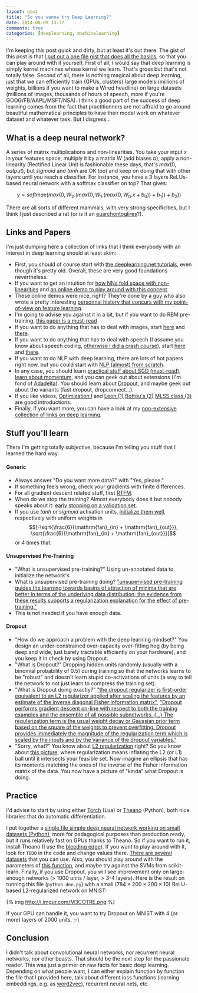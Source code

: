 ```yaml
---
layout: post
title: "So you wanna try Deep Learning?"
date: 2014-08-09 13:37
comments: true
categories: [deeplearning, machinelearning]
---
```


I'm keeping this post quick and dirty, but at least it's out there. The gist of this post is that [I put out a one file gist that does all the basics](https://gist.github.com/SnippyHolloW/8a0f820261926e2f41cc), so that you can play around with it yourself. First of all, I would say that deep learning is simply kernel machines whose kernel we learn. That's gross but that's not totally false. Second of all, there is nothing magical about deep learning, just that we can efficiently train (GPUs, clusters) large models (millions of weights, billions if you want to make a Wired headline) on large datasets (millions of images, thousands of hours of speech, more if you're GOOG/FB/AAPL/MSFT/NSA). I think a good part of the success of deep learning comes from the fact that practitionners are not affraid to go around beautiful mathematical principles to have their model work on whatever dataset and whatever task. But I disgress...

## What is a deep neural network?

A series of matrix multiplications and non-linearities. You take your input $x$ in your features space, multiply it by a matrix $W$ (add biases $b$), apply a non-linearity (Rectified Linear Unit is fashionable these days, that's $max(0, output)$, but $sigmoid$ and $tanh$ are OK too) and keep on doing that with other layers until you reach a classifier. For instance, you have a 3 layers ReLUs-based neural network with a softmax classifier on top? That gives:

$$y = softmax(max(0, W_2.(max(0, W_1.(max(0, W_0.x + b_0))+ b_1)) + b_2))$$

There are all sorts of different mammals, with very strong specificities, but I think I just described a rat (or is it an [euarchontoglires](https://en.wikipedia.org/wiki/Euarchontoglires)?).

## Links and Papers

I'm just dumping here a collection of links that I think everybody with an interest in deep learning should at least skim:

 - First, you should of course start with [the deeplearning.net tutorials](http://deeplearning.net/tutorial/), even though it's pretty old. Overall, these are very good foundations nevertheless.
 - If you want to get an intuition for [how NNs fold space with non-linearities](http://colah.github.io/posts/2014-03-NN-Manifolds-Topology/) and [an online demo to play around with this concept](http://cs.stanford.edu/people/karpathy/convnetjs/demo/classify2d.html).
 -  These online demos were nice, right? They're done by a guy who also wrote a pretty interesting [personnal history that concurs with my point-of-view on feature learning](http://karpathy.github.io/2014/07/03/feature-learning-escapades/).
 - I'm going to advise you against it in a bit, but if you want to do RBM pre-training, [this paper is a must-read](https://www.cs.toronto.edu/~hinton/absps/guideTR.pdf)
 - If you want to do anything that has to deal with images, start [here](http://papers.nips.cc/paper/4824-imagenet-classification-with-deep-convolutional-neural-networks.pdf) and [there](http://arxiv.org/pdf/1311.2901.pdf).
 - If you want to do anything that has to deal with speech (I assume you know about speech coding, [otherwise I did a crash course](http://i.imgur.com/fA0QIQr.png)), start [here](http://www.cs.utoronto.ca/~gdahl/papers/dbnPhoneRec.pdf) and [there](http://www.csri.utoronto.ca/~hinton/absps/googlerectified.pdf).
 - If you want to do NLP with deep learning, there are lots of hot papers right now, but you could start with [NLP (almost) from scratch](http://leon.bottou.org/publications/pdf/jmlr-2011.pdf).
 - In any case, you should learn [practical stuff about SGD (must-read)](http://research.microsoft.com/pubs/192769/tricks-2012.pdf), [learn about momentum](http://machinelearning.wustl.edu/mlpapers/paper_files/icml2013_sutskever13.pdf), and you can geek out about extensions (I'm fond of [Adadelta](http://arxiv.org/pdf/1212.5701.pdf)). You should learn about [Dropout](http://arxiv.org/pdf/1207.0580.pdf), and maybe geek out about the variants (fast dropout, dropconnect...).
 - If you like videos, [Optimization I](https://www.youtube.com/watch?v=6WeyTUnbwQQ) and [Leon (1)](http://www.youtube.com/embed/cXzGpiUcvRI?vq=hd1080&autoplay=1) [Bottou's (2)](http://www.youtube.com/embed/4-hTxJAwr8U?vq=hd1080&autoplay=1) [MLSS class (3)](http://www.youtube.com/embed/adXwym8Lakg?vq=hd1080&autoplay=1) are good introductions.
 - Finally, if you want more, you can have a look at my [non-extensive collection of links on deep learning](https://pinboard.in/search/u:syhw?query=deeplearning). 

## Stuff you'll learn

There I'm getting totally subjective, because I'm telling you stuff that I learned the hard way.

#### Generic

 - Always answer "Do you want more data?" with "Yes, please."
 - If something feels wrong, check your gradients with finite differences.
 - For all gradient descent related stuff, first [RTFM](http://research.microsoft.com/pubs/192769/tricks-2012.pdf).
 - When do we stop the training? Almost everybody does it but nobody speaks about it: [early stopping on a validation set](https://en.wikipedia.org/wiki/Early_stopping).
 - If you use $tanh$ or $sigmoid$ activation units, [initialize them well](http://machinelearning.wustl.edu/mlpapers/paper_files/AISTATS2010_GlorotB10.pdf), respectively with uniform weights in $$[-\sqrt{\frac{6}{\mathrm{fan}_{in} + \mathrm{fan}_{out}}}, \sqrt{\frac{6}{\mathrm{fan}_{in} + \mathrm{fan}_{out}}}]$$ or $4$ times that.

#### Unsupervised Pre-Training

 - "What is unsupervised pre-training?" Using un-annotated data to initialize the network's 
 - What is unsupervised pre-training doing? ["unsupervised pre-training guides the learning towards basins of attraction of minima that are better in terms of the underlying data distribution; the evidence from these results supports a regularization explanation for the effect of pre-training."](http://jmlr.org/papers/volume11/erhan10a/erhan10a.pdf)
 - This is not needed if you have enough data.

#### Dropout

 - "How do we approach a problem with the deep learning mindset?" You design an under-constrained over-capacity over-fitting hog (by being deep and wide, just barely tractable efficiently on your hardware), and you keep it in check by using Dropout.
 - "What is Dropout?" Dropping hidden units randomly (usually with a binomial probability of 0.5) during training so that the networks learns to be "robust" and doesn't learn stupid co-activations of units (a way to tell the network to not just learn to compress the training set).
 - "What is Dropout doing exactly?" ["the dropout regularizer is first-order equivalent to an L2 regularizer applied after scaling the features by an estimate of the inverse diagonal Fisher information matrix"](http://papers.nips.cc/paper/4882-dropout-training-as-adaptive-regularization.pdf), ["Dropout performs gradient descent on-line with respect to both the training examples and the ensemble of all possible subnetworks. (...) The regularization term is the usual weight decay or Gaussian prior term based on the square of the weights to prevent overfitting. Dropout provides immediately the magnitude of the regularization term which is scaled by the inputs and by the variance of the dropout variables."](http://papers.nips.cc/paper/4878-understanding-dropout.pdf)
 - "Sorry, what?" You know about [L2 regularization](https://en.wikipedia.org/wiki/Tikhonov_regularization) right? So you know about [this picture](http://ej.iop.org/images/1741-2552/9/5/056002/Full/jne427232f9_online.jpg), where regularization means inflating the L2 (or L1) ball until it intersects your feasible set. Now imagine an ellipsis that has its moments matching the ones of the inverse of the Fisher information matrix of the data. You now have a picture of "kinda" what Dropout is doing.

## Practice

I'd advise to start by using either [Torch](http://torch.ch/) (Lua) or [Theano](http://deeplearning.net/software/theano/) (Python), both nice libraries that do automatic differentiation.

I put together a [single file simple deep neural network working on small datasets (Python)](https://gist.github.com/SnippyHolloW/8a0f820261926e2f41cc), more for pedagogical purposes than production ready, but it runs relatively fast on GPUs thanks to Theano. So if you want to run it, install Theano (I use the [bleeding edge](http://deeplearning.net/software/theano/install.html#bleeding-edge-install-instructions)). If you want to play around with it, look for `TODO` in the code and change values there. [There are several datasets](https://gist.github.com/SnippyHolloW/8a0f820261926e2f41cc#file-dnn-py-L567-L573) that you can use. Also, you should play around with the parameters of [this function](https://gist.github.com/SnippyHolloW/8a0f820261926e2f41cc#file-dnn-py-L575-L577), and maybe try against the SVMs from scikit-learn. Finally, if you use Dropout, you will see improvement only on large-enough networks (> 1000 units / layer, > 3-4 layers). Here is the result on running this file (`python dnn.py`) with a small ($784\times200\times200\times10$) ReLU-based L2-regularized network on MNIST:

{% img http://i.imgur.com/M3COTRE.png %}

If your GPU can handle it, you want to try Dropout on MNIST with 4 (or more) layers of 2000 units. ;-)

## Conclusion

I didn't talk about convolutional neural networks, nor recurrent neural networks, nor other beasts. That should be the next step for the passionate reader. This was just a primer on raw facts for basic deep learning. Depending on what people want, I can either explain function by function the file that I provided here, talk about different loss functions (learning embeddings, e.g. as [word2vec](https://code.google.com/p/word2vec/)), recurrent neural nets, etc.

